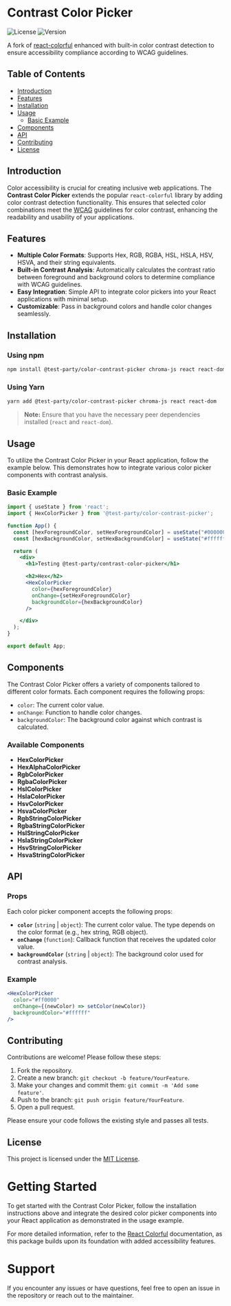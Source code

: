 # Contrast Color Picker

![License](https://img.shields.io/badge/license-MIT-blue.svg)
![Version](https://img.shields.io/badge/version-0.0.1-green.svg)

A fork of [react-colorful](https://github.com/omgovich/react-colorful) enhanced with built-in color contrast detection to ensure accessibility compliance according to WCAG guidelines.

## Table of Contents

- [Introduction](#introduction)
- [Features](#features)
- [Installation](#installation)
- [Usage](#usage)
  - [Basic Example](#basic-example)
- [Components](#components)
- [API](#api)
- [Contributing](#contributing)
- [License](#license)

## Introduction

Color accessibility is crucial for creating inclusive web applications. The **Contrast Color Picker** extends the popular `react-colorful` library by adding color contrast detection functionality. This ensures that selected color combinations meet the [WCAG](https://www.w3.org/WAI/standards-guidelines/wcag/) guidelines for color contrast, enhancing the readability and usability of your applications.

## Features

- **Multiple Color Formats**: Supports Hex, RGB, RGBA, HSL, HSLA, HSV, HSVA, and their string equivalents.
- **Built-in Contrast Analysis**: Automatically calculates the contrast ratio between foreground and background colors to determine compliance with WCAG guidelines.
- **Easy Integration**: Simple API to integrate color pickers into your React applications with minimal setup.
- **Customizable**: Pass in background colors and handle color changes seamlessly.

## Installation

### Using npm

```bash
npm install @test-party/color-contrast-picker chroma-js react react-dom
```

### Using Yarn

```bash
yarn add @test-party/color-contrast-picker chroma-js react react-dom
```

> **Note:** Ensure that you have the necessary peer dependencies installed (`react` and `react-dom`).

## Usage

To utilize the Contrast Color Picker in your React application, follow the example below. This demonstrates how to integrate various color picker components with contrast analysis.

### Basic Example

```jsx
import { useState } from 'react';
import { HexColorPicker } from '@test-party/color-contrast-picker';

function App() {
  const [hexForegroundColor, setHexForegroundColor] = useState("#000000");
  const [hexBackgroundColor, setHexBackgroundColor] = useState("#ffffff");

  return (
    <div>
      <h1>Testing @test-party/contrast-color-picker</h1>

      <h2>Hex</h2>
      <HexColorPicker 
        color={hexForegroundColor} 
        onChange={setHexForegroundColor} 
        backgroundColor={hexBackgroundColor}
      />

    </div>
  );
}

export default App;
```

## Components

The Contrast Color Picker offers a variety of components tailored to different color formats. Each component requires the following props:

- `color`: The current color value.
- `onChange`: Function to handle color changes.
- `backgroundColor`: The background color against which contrast is calculated.

### Available Components

- **HexColorPicker**
- **HexAlphaColorPicker**
- **RgbColorPicker**
- **RgbaColorPicker**
- **HslColorPicker**
- **HslaColorPicker**
- **HsvColorPicker**
- **HsvaColorPicker**
- **RgbStringColorPicker**
- **RgbaStringColorPicker**
- **HslStringColorPicker**
- **HslaStringColorPicker**
- **HsvStringColorPicker**
- **HsvaStringColorPicker**

## API

### Props

Each color picker component accepts the following props:

- **`color`** (`string` | `object`): The current color value. The type depends on the color format (e.g., hex string, RGB object).
- **`onChange`** (`function`): Callback function that receives the updated color value.
- **`backgroundColor`** (`string` | `object`): The background color used for contrast analysis.

### Example

```jsx
<HexColorPicker 
  color="#ff0000" 
  onChange={(newColor) => setColor(newColor)} 
  backgroundColor="#ffffff"
/>
```

## Contributing

Contributions are welcome! Please follow these steps:

1. Fork the repository.
2. Create a new branch: `git checkout -b feature/YourFeature`.
3. Make your changes and commit them: `git commit -m 'Add some feature'`.
4. Push to the branch: `git push origin feature/YourFeature`.
5. Open a pull request.

Please ensure your code follows the existing style and passes all tests.

## License

This project is licensed under the [MIT License](LICENSE).

# Getting Started

To get started with the Contrast Color Picker, follow the installation instructions above and integrate the desired color picker components into your React application as demonstrated in the usage example.

For more detailed information, refer to the [React Colorful](https://github.com/omgovich/react-colorful) documentation, as this package builds upon its foundation with added accessibility features.

# Support

If you encounter any issues or have questions, feel free to open an issue in the repository or reach out to the maintainer.
